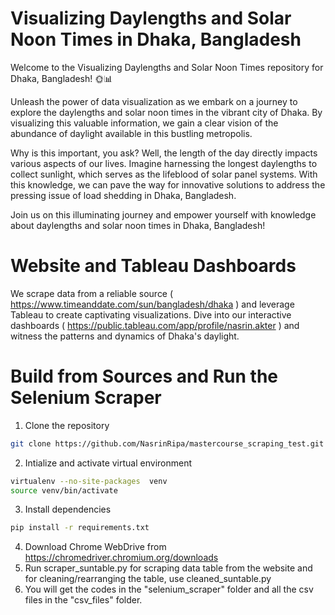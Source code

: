 # Visualizing Daylengths and Solar Noon Times in Dhaka, Bangladesh 

Welcome to the Visualizing Daylengths and Solar Noon Times repository for Dhaka, Bangladesh! 🌞📊

Unleash the power of data visualization as we embark on a journey to explore the daylengths and solar noon times in the vibrant city of Dhaka. By visualizing this valuable information, we gain a clear vision of the abundance of daylight available in this bustling metropolis.

Why is this important, you ask? Well, the length of the day directly impacts various aspects of our lives. Imagine harnessing the longest daylengths to collect sunlight, which serves as the lifeblood of solar panel systems. With this knowledge, we can pave the way for innovative solutions to address the pressing issue of load shedding in Dhaka, Bangladesh.

Join us on this illuminating journey and empower yourself with knowledge about daylengths and solar noon times in Dhaka, Bangladesh!

# Website and Tableau Dashboards 
We scrape data from a reliable source ( https://www.timeanddate.com/sun/bangladesh/dhaka ) and leverage Tableau to create captivating visualizations. 
Dive into our interactive dashboards ( https://public.tableau.com/app/profile/nasrin.akter ) and witness the patterns and dynamics of Dhaka's daylight.

# Build from Sources and Run the Selenium Scraper

1. Clone the repository
```bash
git clone https://github.com/NasrinRipa/mastercourse_scraping_test.git
```
2. Intialize and activate virtual environment
```bash
virtualenv --no-site-packages  venv
source venv/bin/activate
```
3. Install dependencies
```bash
pip install -r requirements.txt
```
4. Download Chrome WebDrive from https://chromedriver.chromium.org/downloads
5. Run scraper_suntable.py for scraping data table from the website and for cleaning/rearranging the table, use cleaned_suntable.py 
7. You will get the codes in the "selenium_scraper" folder and all the csv files in the "csv_files" folder. 
